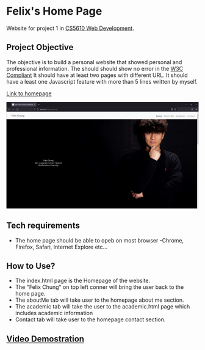 # Felix's Home Page

Website for project 1 in [CS5610 Web Development](https://johnguerra.co/classes/webDevelopment_fall_2021/). 
## Project Objective
The objective is to build a personal website that showed personal and professional information.
The should should show no error in the [W3C Compliant](https://validator.w3.org/#validate_by_input)
It should have at least two pages with different URL.
It should have a least one Javascript feature with more than 5 lines written by myself.

 [Link to homepage](https://fcchung.github.io/felix-website/index.html)

![Home page of website](images/homepage.png)


## Tech requirements

- The home page should be able to opeb on most browser
    -Chrome, Firefox, Safari, Internet Explore etc...

## How to Use?

- The index.html page is the Homepage of the website. 
- The "Felix Chung" on top left conner will bring the user back to the home page.
- The aboutMe tab will take user to the homepage about me section. 
- The academic tab will take the user to the academic.html page which includes academic information
- Contact tab will take user to the homepage contact section.

## [Video Demostration](video/introduction.mp4)

